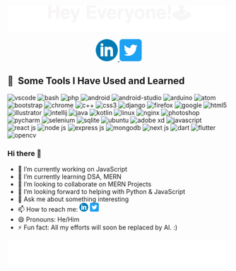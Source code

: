 <!-- Header Animation -->
<p align="center">
  <img src="https://raw.githubusercontent.com/Md-Hasib-Askari/Md-Hasib-Askari/main/static/header.svg"/>
</p>

<!-- Social Media -->

<p align="center">
  <a href="https://www.linkedin.com/in/mdhasibaskari/" align="center">
    <img height="50" src="https://raw.githubusercontent.com/Md-Hasib-Askari/Md-Hasib-Askari/main/static/linkedin.png"/>
  </a>

  <a href="https://twitter.com/DevHasib" align="center">
    <img height="50" src="https://raw.githubusercontent.com/Md-Hasib-Askari/Md-Hasib-Askari/main/static/twitter.png"/>
  </a>
</p>
  
<!-- Skill show case -->
<h2> 🚀 &nbsp;Some Tools I Have Used and Learned</h2>
<p align="left">
  <img src="https://cdn.jsdelivr.net/gh/devicons/devicon/icons/vscode/vscode-original.svg" alt="vscode" width="45" height="45"/>
  <img src="https://cdn.jsdelivr.net/gh/devicons/devicon/icons/bash/bash-original.svg" alt="bash" width="45" height="45"/>
  <img src="https://cdn.jsdelivr.net/gh/devicons/devicon/icons/php/php-original.svg" alt="php" width="45" height="45"/>
  <img src="https://cdn.jsdelivr.net/gh/devicons/devicon/icons/android/android-original-wordmark.svg" alt="android" width="45" height="45" />
  <img src="https://cdn.jsdelivr.net/gh/devicons/devicon/icons/androidstudio/androidstudio-original.svg" alt="android-studio" width="45" height="45" />
  <img src="https://cdn.jsdelivr.net/gh/devicons/devicon/icons/arduino/arduino-original-wordmark.svg" alt="arduino" width="45" height="45" />
  <img src="https://cdn.jsdelivr.net/gh/devicons/devicon/icons/atom/atom-original.svg" alt="atom" width="45" height="45" />
  <img src="https://cdn.jsdelivr.net/gh/devicons/devicon/icons/bootstrap/bootstrap-original.svg" alt="bootstrap" width="45" height="45" />
  <img src="https://cdn.jsdelivr.net/gh/devicons/devicon/icons/chrome/chrome-original.svg" alt="chrome" width="45" height="45" />
  <img src="https://cdn.jsdelivr.net/gh/devicons/devicon/icons/cplusplus/cplusplus-original.svg" alt="c++" width="45" height="45" />
  <img src="https://cdn.jsdelivr.net/gh/devicons/devicon/icons/css3/css3-original-wordmark.svg" alt="css3" width="45" height="45" />
  <img src="https://cdn.jsdelivr.net/gh/devicons/devicon/icons/django/django-plain.svg" alt="django" width="45" height="45" />
  <img src="https://cdn.jsdelivr.net/gh/devicons/devicon/icons/firefox/firefox-original.svg" alt="firefox" width="45" height="45" />
  <img src="https://cdn.jsdelivr.net/gh/devicons/devicon/icons/google/google-original.svg" alt="google" width="45" height="45" />
  <img src="https://cdn.jsdelivr.net/gh/devicons/devicon/icons/html5/html5-original-wordmark.svg"  alt="html5" width="45" height="45"/>
  <img src="https://cdn.jsdelivr.net/gh/devicons/devicon/icons/illustrator/illustrator-plain.svg" alt="illustrator" width="45" height="45" />
  <img src="https://cdn.jsdelivr.net/gh/devicons/devicon/icons/intellij/intellij-original-wordmark.svg"  alt="intellij" width="45" height="45"/>
  <img src="https://cdn.jsdelivr.net/gh/devicons/devicon/icons/java/java-original-wordmark.svg" alt="java" width="45" height="45" />
  <img src="https://cdn.jsdelivr.net/gh/devicons/devicon/icons/kotlin/kotlin-original.svg" alt="kotlin" width="45" height="45" />
  <img src="https://cdn.jsdelivr.net/gh/devicons/devicon/icons/linux/linux-original.svg" alt="linux" width="45" height="45" />
  <img src="https://cdn.jsdelivr.net/gh/devicons/devicon/icons/nginx/nginx-original.svg" alt="nginx" width="45" height="45" />
  <img src="https://cdn.jsdelivr.net/gh/devicons/devicon/icons/photoshop/photoshop-plain.svg" alt="photoshop" width="45" height="45" />
  <img src="https://cdn.jsdelivr.net/gh/devicons/devicon/icons/pycharm/pycharm-original-wordmark.svg" alt="pycharm" width="45" height="45" /> 
  <img src="https://cdn.jsdelivr.net/gh/devicons/devicon/icons/selenium/selenium-original.svg" alt="selenium" width="45" height="45" />
  <img src="https://cdn.jsdelivr.net/gh/devicons/devicon/icons/sqlite/sqlite-original-wordmark.svg" alt="sqlite" width="45" height="45" />
  <img src="https://cdn.jsdelivr.net/gh/devicons/devicon/icons/ubuntu/ubuntu-plain-wordmark.svg" alt="ubuntu" width="45" height="45" />
  <img src="https://cdn.jsdelivr.net/gh/devicons/devicon/icons/xd/xd-plain.svg" alt="adobe xd" width="45" height="45" />
  <img src="https://cdn.jsdelivr.net/gh/devicons/devicon/icons/javascript/javascript-original.svg" alt="javascript" width="45" height="45"  />
  <img src="https://cdn.jsdelivr.net/gh/devicons/devicon/icons/react/react-original.svg" alt="react js" width="45" height="45"  />   
  <img src="https://cdn.jsdelivr.net/gh/devicons/devicon/icons/nodejs/nodejs-plain-wordmark.svg" alt="node js" width="45" height="45" />
  <img src="https://cdn.jsdelivr.net/gh/devicons/devicon/icons/express/express-original-wordmark.svg" alt="express js" width="45" height="45" />
  <img src="https://cdn.jsdelivr.net/gh/devicons/devicon/icons/mongodb/mongodb-original-wordmark.svg" alt="mongodb" width="45" height="45" />
  <img src="https://cdn.jsdelivr.net/gh/devicons/devicon/icons/nextjs/nextjs-original-wordmark.svg" alt="next js" width="45" height="45" />
  <img src="https://cdn.jsdelivr.net/gh/devicons/devicon/icons/dart/dart-original-wordmark.svg" alt="dart" width="45" height="45"/>
  <img src="https://cdn.jsdelivr.net/gh/devicons/devicon/icons/flutter/flutter-original.svg" alt="flutter" width="45" height="45" />
  <img src="https://cdn.jsdelivr.net/gh/devicons/devicon/icons/opencv/opencv-original-wordmark.svg" alt="opencv" width="45" height="45" />
        
</p>
  
### Hi there 👋

- 🔭 I’m currently working on JavaScript
- 🌱 I’m currently learning DSA, MERN
- 👯 I’m looking to collaborate on MERN Projects
- 🤔 I’m looking forward to helping with Python & JavaScript
- 💬 Ask me about something interesting
- 📫 How to reach me: <a href="https://www.linkedin.com/in/mdhasibaskari/"><img height="20" src="https://raw.githubusercontent.com/Md-Hasib-Askari/Md-Hasib-Askari/main/static/linkedin.png"/></a>
<a href="https://twitter.com/DevHasib"><img height="20" src="https://raw.githubusercontent.com/Md-Hasib-Askari/Md-Hasib-Askari/main/static/twitter.png"/></a>
- 😄 Pronouns: He/Him
- ⚡ Fun fact: All my efforts will soon be replaced by AI. :)


<!-- Footer Animation -->
<p align="center">
  <img src="https://raw.githubusercontent.com/Md-Hasib-Askari/Md-Hasib-Askari/main/static/footer.svg"/>
</p>
